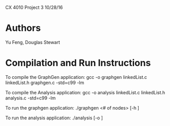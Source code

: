 CX 4010 Project 3
10/28/16

# Authors

Yu Feng, Douglas Stewart

# Compilation and Run Instructions

To compile the GraphGen application:
gcc -o graphgen linkedList.c linkedList.h graphgen.c -std=c99 -lm

To compile the Analysis application:
gcc -o analysis linkedList.c linkedList.h analysis.c -std=c99 -lm

To run the graphgen application:
./graphgen <# of nodes> [-h <filename>]

To run the analysis application:
./analysis <CSV filename> [-o <output filename>]

